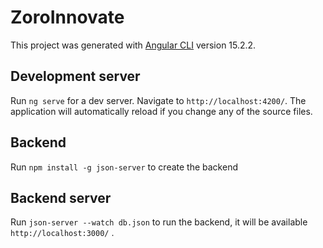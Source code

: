 # ZoroInnovate

This project was generated with [Angular CLI](https://github.com/angular/angular-cli) version 15.2.2.

## Development server

Run `ng serve` for a dev server. Navigate to `http://localhost:4200/`. The application will automatically reload if you change any of the source files.

## Backend

Run `npm install -g json-server` to create the backend

## Backend server

Run `json-server --watch db.json` to run the backend, it will be available `http://localhost:3000/` .

